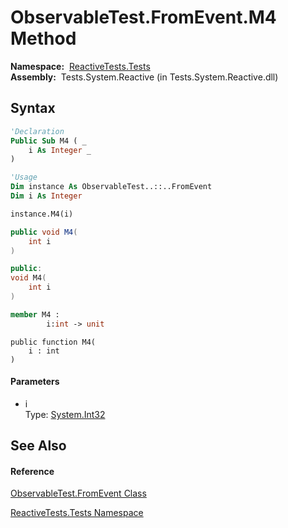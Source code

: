 # ObservableTest.FromEvent.M4 Method

**Namespace:**  [ReactiveTests.Tests](ReactiveTests.Tests\ReactiveTests.Tests.md)  
**Assembly:**  Tests.System.Reactive (in Tests.System.Reactive.dll)

## Syntax

```vb
'Declaration
Public Sub M4 ( _
    i As Integer _
)
```

```vb
'Usage
Dim instance As ObservableTest..::..FromEvent
Dim i As Integer

instance.M4(i)
```

```csharp
public void M4(
    int i
)
```

```c++
public:
void M4(
    int i
)
```

```fsharp
member M4 : 
        i:int -> unit 
```

```jscript
public function M4(
    i : int
)
```

#### Parameters

- i  
  Type: [System.Int32](https://msdn.microsoft.com/en-us/library/td2s409d)

## See Also

#### Reference

[ObservableTest.FromEvent Class](ObservableTest.FromEvent\ObservableTest.FromEvent.md)

[ReactiveTests.Tests Namespace](ReactiveTests.Tests\ReactiveTests.Tests.md)





